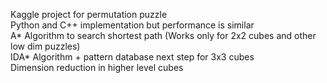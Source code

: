 Kaggle project for permutation puzzle  
Python and C++ implementation but performance is similar  
A* Algorithm to search shortest path (Works only for 2x2 cubes and other low dim puzzles)  
IDA* Algorithm + pattern database next step for 3x3 cubes  
Dimension reduction in higher level cubes  
